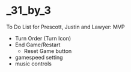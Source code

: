 # _31_by_3

To Do List for Prescott, Justin and Lawyer: MVP
- Turn Order (Turn Icon)
- End Game/Restart
  - Reset Game button
- gamespeed setting
- music controls
